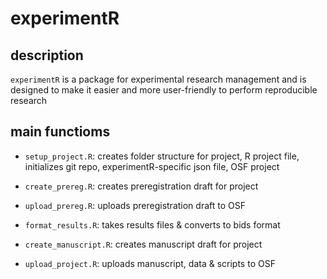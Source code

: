 # experimentR

## description

`experimentR` is a package for experimental research management and is designed to make it easier and more user-friendly to perform reproducible research

## main functioms

- `setup_project.R`: creates folder structure for project, R project file, initializes git repo, experimentR-specific json file, OSF project

- `create_prereg.R`: creates preregistration draft for project

- `upload_prereg.R`: uploads preregistration draft to OSF

- `format_results.R`: takes results files & converts to bids format

- `create_manuscript.R`: creates manuscript draft for project

- `upload_project.R`: uploads manuscript, data & scripts to OSF


